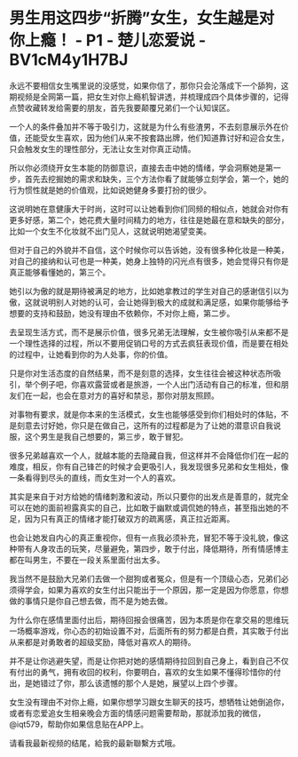 # 男生用这四步“折腾”女生，女生越是对你上瘾！ - P1 - 楚儿恋爱说 - BV1cM4y1H7BJ

永远不要相信女生嘴里说的没感觉，如果你信了，那你只会沦落成下一个舔狗，这期视频是全网第一篇，把女生对你上瘾机智讲透，并梳理成四个具体步骤的，记得点赞收藏转发给需要的朋友，首先我要颠覆兄弟们一个认知误区。

一个人的条件叠加并不等于吸引力，这就是为什么有些渣男，不去刻意展示外在价值，还能受女生喜欢，因为他们从来不按套路出牌，他们知道靠讨好和迎合女生，只会触发女生的理性部分，无法让女生对你真正动情。

所以你必须绕开女生本能的防御意识，直接去击中她的情绪，学会洞察她是第一步，首先去挖掘她的需求和缺失，三个方法你看了就能够立刻学会，第一个，她的行为惯性就是她的价值观，比如说她健身多要打扮的很少。

这说明她在意健康大于时尚，这时可以让她看到你们同频的相似点，她就会对你有更多好感，第二个，她花费大量时间精力的地方，往往是她最在意和缺失的部分，比如一个女生不化妆就不出门见人，这就说明她渴望变美。

但对于自己的外貌并不自信，这个时候你可以告诉她，没有很多种化妆是一种美，对自己的接纳和认可也是一种美，她身上独特的闪光点有很多，她会觉得只有你是真正能够看懂她的，第三个。

她引以为傲的就是期待被满足的地方，比如她拿教过的学生对自己的感谢信引以为傲，这就说明别人对她的认可，会让她得到极大的成就和满足感，如果你能够给予想要的支持和鼓励，她没有理由不依赖你，不对你上瘾，第二步。

去呈现生活方式，而不是展示价值，很多兄弟无法理解，女生被你吸引从来都不是一个理性选择的过程，所以不要用促销口号的方式去疯狂表现价值，而是要在相处的过程中，让她看到你的为人处事，你的价值。

只是你对生活态度的自然结果，而不是刻意的选择，女生往往会被这种状态所吸引，举个例子吧，你喜欢露营或者是旅游，一个人出门活动有自己的标准，但和朋友们在一起，也会在意对方的喜好和禁忌，那你对朋友照顾。

对事物有要求，就是你本来的生活模式，女生也能够感受到你们相处时的体贴，不是刻意去讨好她，你只是在做自己，这所有的过程都是为了让她的潜意识自我说服，这个男生是我自己想要的，第三步，敢于冒犯。

很多兄弟越喜欢一个人，就越本能的去隐藏自我，但这样并不会降低你们在一起的难度，相反，你有自己锋芒的时候才会更吸引人，我发现很多兄弟和女生相处，像一条看得到尽头的直线，而女生对一个人的喜欢。

其实是来自于对方给她的情绪刺激和波动，所以只要你的出发点是善意的，就完全可以在她的面前袒露真实的自己，比如敢于幽默或调侃她的特点，甚至指出她的不足，因为只有真正的情绪才能打破双方的疏离感，真正拉近距离。

也会让她发自内心的真正重视你，但有一点我必须补充，冒犯不等于没礼貌，像这种带有人身攻击的玩笑，尽量避免，第四步，敢于付出，降低期待，所有情感博主都在叫男生，不要在一段关系里面付出太多。

我当然不是鼓励大兄弟们去做一个甜狗或者冤众，但是有一个顶级心态，兄弟们必须得学会，如果为喜欢的女生付出只能出于一个原因，那一定是因为你愿意，你想做的事情只是你自己想去做，而不是为她去做。

为什么你在感情里面付出后，期待回报会很痛苦，因为本质是你在拿交易的思维玩一场概率游戏，你心态的初始设置不对，后面所有的努力都是白费，其实敢于付出从来都是对勇敢者的超级奖励，降低对喜欢人的期待。

并不是让你逃避失望，而是让你把对她的感情期待拉回到自己身上，看到自己不仅有付出的勇气，拥有收回的权利，你要明白，喜欢的女生如果不懂得珍惜你的付出，是她错过了你，那么该遗憾的那个人是她，展望以上四个步骤。

女生没有理由不对你上瘾，如果你想学习跟女生聊天的技巧，想牺牲让她倒追你，或者有恋爱追女生相亲晚会方面的情感问题需要帮助，那就添加我的微信，@iqt579，帮助你如果信息贴在APP上。

请看我最新视频的结尾，給我的最新聯繫方式哦。